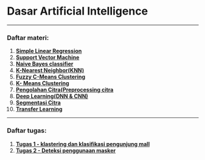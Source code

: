 # Dasar Artificial Intelligence

---
### Daftar materi:
1. [**Simple Linear Regression**](https://github.com/rendiputra/Artificial-Intelligence-Dasar/blob/master/4%20-%20Simple%20Linear%20Regression/Student%20score%20predictor.ipynb)
2. [**Support Vector Machine**](https://github.com/rendiputra/Artificial-Intelligence-Dasar/blob/master/4%20-%20Support%20Vector%20Machine/iris_SVM.ipynb)
3. [**Naive Bayes classifier**](https://github.com/rendiputra/Artificial-Intelligence-Dasar/blob/master/5%20-%20K-NN%20%26%20Naive%20Bayes/iris_NaiveBayes.ipynb)
4. [**K-Nearest Neighbor(KNN)**](https://github.com/rendiputra/Artificial-Intelligence-Dasar/blob/master/5%20-%20K-NN%20%26%20Naive%20Bayes/iris_KNN.ipynb)
5. [**Fuzzy C-Means Clustering**](https://github.com/rendiputra/Artificial-Intelligence-Dasar/blob/master/6%20-%20k-means%20dan%20fuzzy-c-means/Fuzzy%20C-Means.ipynb)
6. [**K- Means Clustering**](https://github.com/rendiputra/Artificial-Intelligence-Dasar/blob/master/6%20-%20k-means%20dan%20fuzzy-c-means/K-Means.ipynb)
7. [**Pengolahan Citra(Preprocessing citra**](https://github.com/rendiputra/Artificial-Intelligence-Dasar/blob/master/8.%20Citra%20Vision(Preprosesing%20Citra)/Citra_Vision(Preprosesing_Citra).ipynb)
8. [**Deep Learning(DNN & CNN)**](https://github.com/rendiputra/Artificial-Intelligence-Dasar/blob/master/7%20-%20deep%20learning%20(DNN%20%26%20CNN)/DNN_%26_CNN.ipynb)
9. [**Segmentasi Citra**](https://github.com/rendiputra/Artificial-Intelligence-Dasar/blob/master/9.%20segmentasi%20citra/Segmentasi_Citra.ipynb)
10. [**Transfer Learning**](https://github.com/rendiputra/Artificial-Intelligence-Dasar/tree/master/10.%20Transfer%20learning)

---
### Daftar tugas:
1. [**Tugas 1 - klastering dan klasifikasi pengunjung mall**](https://github.com/rendiputra/Artificial-Intelligence-Dasar/tree/master/tugas%20project1)
2. [**Tugas 2 - Deteksi penggunaan masker**](https://github.com/rendiputra/Artificial-Intelligence-Dasar/tree/master/tugas%20project%202(deteksi%20penggunaan%20masker))
